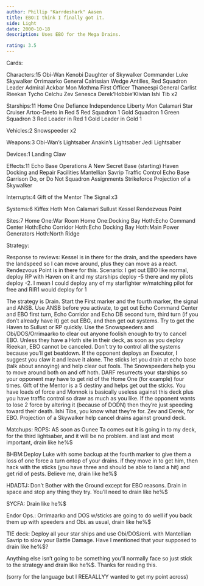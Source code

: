```yaml
---
author: Phillip "Karrdeshark" Aasen
title: EBO:I think I finally got it.
side: Light
date: 2000-10-18
description: Uses EBO for the Mega Drains.

rating: 3.5
---
```

Cards: 

Characters:15
Obi-Wan Kenobi
Daughter of Skywalker
Commander Luke Skywalker
Orrimaarko
General Calrissian
Wedge Antilles, Red Squadron Leader
Admiral Ackbar
Mon Mothma
First Officer Thaneespi
General Carlist Rieekan
Tycho Celchu
Zev Senesca
Derek’Hobbie’Klivian
Ishi Tib x2

Starships:11
Home One
Defiance
Independence
Liberty
Mon Calamari Star Cruiser
Artoo-Deeto in Red 5
Red Squadron 1
Gold Squadron 1
Green Squadron 3
Red Leader in Red 1
Gold Leader in Gold 1

Vehicles:2
Snowspeeder x2

Weapons:3
Obi-Wan’s Lightsaber
Anakin’s Lightsaber
Jedi Lightsaber

Devices:1
Landing Claw

Effects:11
Echo Base Operations
A New Secret Base (starting)
Haven
Docking and Repair Facilities
Mantellian Savrip
Traffic Control
Echo Base Garrison
Do, or Do Not
Squadron Assignments
Strikeforce
Projection of a Skywalker

Interrupts:4
Gift of the Mentor
The Signal x3

Systems:6
Kiffex
Hoth
Mon Calamari
Sullust
Kessel
Rendezvous Point

Sites:7
Home One:War Room
Home One:Docking Bay
Hoth:Echo Command Center
Hoth:Echo Corridor
Hoth:Echo Docking Bay
Hoth:Main Power Generators
Hoth:North Ridge


Strategy: 

Response to reviews: Kessel is in there for the drain, and the speeders have the landspeed so I can move around, plus they can move as a react. Rendezvous Point is in there for this. Scenario: I get out EBO like normal, deploy RP with Haven on it and my starships deploy -5 there and my pilots deploy -2. I mean I could deploy any of my starfighter w/matching pilot for free and RIR1 would deploy for 1

The strategy is Drain.	Start the First marker and the fourth marker, the signal and ANSB.  Use ANSB before you activate, to get out Echo Command Center and EBO first turn, Echo Corridor and Echo DB second turn, third turn (if you don’t already have it) get out EBG, and then get out systems. Try to get the Haven to Sullust or RP quickly.
Use the Snowspeeders and Obi/DOS/Orrimaarko to clear out anyone foolish enough to try to cancel EBO. Unless they have a Hoth site in their deck, as soon as you deploy Rieekan, EBO cannot be canceled. Don’t try to control all the systems because you’ll get beatdown. If the opponent deploys an Executor, I suggest you claw it and leave it alone. The sticks let you drain at echo base (talk about annoying) and help clear out fools. The Snowspeeders help you to move around both on and off hoth. DARF resurrects your starships so your opponent may have to get rid of the Home One (for example) four times. Gift of the Mentor is a 5 destiny and helps get out the sticks. You have loads of force and Monnok is basically useless against this deck plus you have traffic control so draw as much as you like. If the opponent wants to lose 2 force by altering it (because of DODN) then they’re just speeding toward their death. Ishi Tibs, you know what they’re for. Zev and Derek, for EBO. Projection of a Skywalker help cancel drains against ground deck.

Matchups:
ROPS: AS soon as Ounee Ta comes out it is going in to my deck, for the third lightsaber, and it will be no problem. and last and most important, drain like he%$

BHBM:Deploy Luke with some backup at the fourth marker to give them a loss of one force a turn ontop of your drains. if they move in to get him, then hack with the sticks (you have three and should be able to land a hit) and get rid of pests. Believe me, drain like he%$

HDADTJ: Don’t Bother with the Ground except for EBO reasons. Drain in space and stop any thing they try. You’ll need to drain like he%$

SYCFA: Drain like he%$

Endor Ops.: Orrimaarko and DOS w/sticks are going to do well if you back them up with speeders and Obi. as usual, drain like he%$

TIE deck: Deploy all your star ships and use Obi/DOS/orri. with Mantellian Savrip to slow your Battle Damage. Have I mentioned that your supposed to drain like he%$?

Anything else isn’t going to be something you’ll normally face so just stick to the strategy and drain like he%$. Thanks for reading this.

(sorry for the language but I REEAALLYY wanted to get my point across)	 